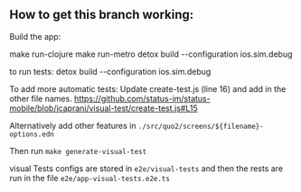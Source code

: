 ## How to get this branch working:

Build the app:

make run-clojure
make run-metro
detox build --configuration ios.sim.debug

to run tests: 
detox build --configuration ios.sim.debug


To add more automatic tests:
Update create-test.js (line 16) and add in the other file names.
https://github.com/status-im/status-mobile/blob/jcaprani/visual-test/create-test.js#L15


Alternatively add other features in `./src/quo2/screens/${filename}-options.edn`

Then run `make generate-visual-test`

visual Tests configs are stored in `e2e/visual-tests`
and then the rests are run in the file `e2e/app-visual-tests.e2e.ts`


